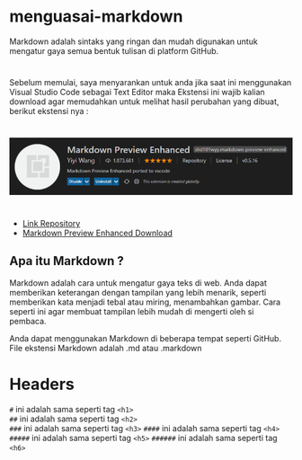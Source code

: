 # menguasai-markdown

Markdown adalah sintaks yang ringan dan mudah digunakan untuk mengatur gaya semua bentuk tulisan di platform GitHub.

#

Sebelum memulai, saya menyarankan untuk anda jika saat ini menggunakan Visual Studio Code sebagai Text Editor maka Ekstensi ini wajib kalian download agar memudahkan untuk melihat hasil perubahan yang dibuat, berikut ekstensi nya :

#

<img src="dokumen/file1.png" alt="Ekstensi Markdown Preview" width="700"/>

#

- [Link Repository](https://github.com/shd101wyy/vscode-markdown-preview-enhanced)
- [Markdown Preview Enhanced Download](https://marketplace.visualstudio.com/items?itemName=shd101wyy.markdown-preview-enhanced)

## Apa itu Markdown ?

Markdown adalah cara untuk mengatur gaya teks di web. Anda dapat memberikan keterangan dengan tampilan yang lebih menarik, seperti memberikan kata menjadi tebal atau miring, menambahkan gambar. Cara seperti ini agar membuat tampilan lebih mudah di mengerti oleh si pembaca.

Anda dapat menggunakan Markdown di beberapa tempat seperti GitHub. File ekstensi Markdown adalah .md atau .markdown

# Headers

`#` ini adalah sama seperti tag `<h1>` <br>
`##` ini adalah sama seperti tag `<h2>` <br>
`###` ini adalah sama seperti tag `<h3>`
`####` ini adalah sama seperti tag `<h4>`
`#####` ini adalah sama seperti tag `<h5>`
`######` ini adalah sama seperti tag `<h6>`
